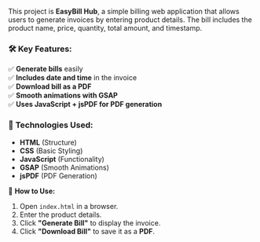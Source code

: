This project is **EasyBill Hub**, a simple billing web application that allows users to generate invoices by entering product details. The bill includes the product name, price, quantity, total amount, and timestamp.  

### 🛠 **Key Features:**  
✅ **Generate bills** easily  
✅ **Includes date and time** in the invoice  
✅ **Download bill as a PDF**  
✅ **Smooth animations with GSAP**  
✅ **Uses JavaScript + jsPDF for PDF generation**  

### 📂 **Technologies Used:**  
- **HTML** (Structure)  
- **CSS** (Basic Styling)  
- **JavaScript** (Functionality)  
- **GSAP** (Smooth Animations)  
- **jsPDF** (PDF Generation)  

🚀 **How to Use:**  
1. Open `index.html` in a browser.  
2. Enter the product details.  
3. Click **"Generate Bill"** to display the invoice.  
4. Click **"Download Bill"** to save it as a **PDF**.  
